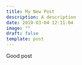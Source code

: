 ```yaml
---
title: My New Post
description: A description
date: 2019-03-04 12:11:04
image: ""
draft: false
template: post
---
```


Good post
